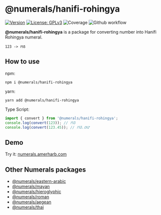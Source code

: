 # @numerals/hanifi-rohingya

[![Version](https://img.shields.io/badge/version-0.0.1-blue.svg)](https://github.com/amerharb/numerals/tree/hanifi-rohingya/version/0.0.1)
[![License: GPLv3](https://img.shields.io/badge/License-ISC-blue.svg)](https://opensource.org/licenses/ISC)
![Coverage](https://raw.githubusercontent.com/amerharb/numerals/hanifi-rohingya/version/0.0.1/packages/hanifi-rohingya/badges/coverage.svg)
![Github workflow](https://github.com/amerharb/numerals/actions/workflows/lint-test.yaml/badge.svg?branch=hanifi-rohingya/version/0.0.1)

**@numerals/hanifi-rohingya** is a package for converting number into Hanifi Rohingya numeral.

`123 -> 𐴱𐴲𐴳`

## How to use
npm:
```shell
npm i @numerals/hanifi-rohingya
```

yarn:
```shell
yarn add @numerals/hanifi-rohingya
```

Type Script:
```js
import { convert } from '@numerals/hanifi-rohingya';
console.log(convert(123)); // 𐴱𐴲𐴳
console.log(convert(123.45)); // 𐴱𐴲𐴳.𐴴𐴵
```

## Demo
Try it: [numerals.amerharb.com](https://numerals.amerharb.com)

## Other Numerals packages
- [@numerals/eastern-arabic](https://www.npmjs.com/package/@numerals/eastern-arabic)
- [@numerals/mayan](https://www.npmjs.com/package/@numerals/mayan)
- [@numerals/hieroglyphic](https://www.npmjs.com/package/@numerals/hieroglyphic)
- [@numerals/roman](https://www.npmjs.com/package/@numerals/roman)
- [@numerals/aegean](https://www.npmjs.com/package/@numerals/aegean)
- [@numerals/thai](https://www.npmjs.com/package/@numerals/thai)
